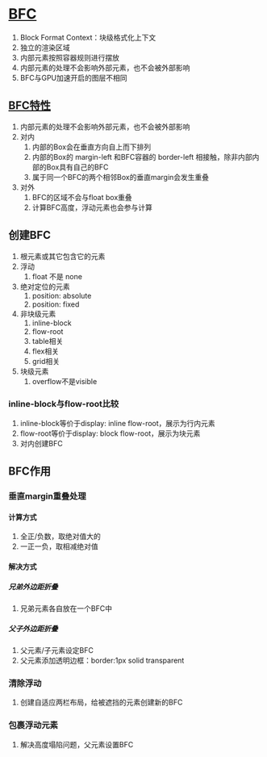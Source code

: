 # [BFC](https://zhuanlan.zhihu.com/p/25321647)

1. Block Format Context：块级格式化上下文
2. 独立的渲染区域
3. 内部元素按照容器规则进行摆放
4. 内部元素的处理不会影响外部元素，也不会被外部影响
5. BFC与GPU加速开启的图层不相同

## [BFC特性](https://segmentfault.com/a/1190000009545742)

1. 内部元素的处理不会影响外部元素，也不会被外部影响
2. 对内
    1. 内部的Box会在垂直方向自上而下排列
    2. 内部的Box的 margin-left 和BFC容器的 border-left 相接触，除非内部内部的Box具有自己的BFC
    3. 属于同一个BFC的两个相邻Box的垂直margin会发生重叠
3. 对外
    1. BFC的区域不会与float box重叠
    2. 计算BFC高度，浮动元素也会参与计算

## 创建BFC

1. 根元素或其它包含它的元素
2. 浮动
    1. float 不是 none
3. 绝对定位的元素
    1. position: absolute
    2. position: fixed
4. 非块级元素
    1. inline-block
    2. flow-root
    3. table相关
    4. flex相关
    5. grid相关
5. 块级元素
    1. overflow不是visible

### inline-block与flow-root比较

1. inline-block等价于display: inline flow-root，展示为行内元素
2. flow-root等价于display: block flow-root，展示为块元素
3. 对内创建BFC

## BFC作用

### 垂直margin重叠处理

#### 计算方式

1. 全正/负数，取绝对值大的
2. 一正一负，取相减绝对值

#### 解决方式

##### 兄弟外边距折叠

1. 兄弟元素各自放在一个BFC中

##### 父子外边距折叠

1. 父元素/子元素设定BFC
2. 父元素添加透明边框：border:1px solid transparent

### 清除浮动

1. 创建自适应两栏布局，给被遮挡的元素创建新的BFC

### 包裹浮动元素

1. 解决高度塌陷问题，父元素设置BFC
